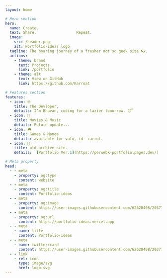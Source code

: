 ```yaml
---
layout: home

# Hero section
hero:
  name: Create.
  text: Share.                  Repeat.
  image:
    src: /header.png
    alt: Portfolio-ideas logo
  tagline: The boaring journey of a fresher not so geek site 👓.
  actions:
    - theme: brand
      text: Projects
      link: /portfolio
    - theme: alt
      text: View on GitHub
      link: https://github.com/Karroat

# Features section
features:
  - icon: 🤓
    title: The Devloper, 
    details: I’m Bhuvan, coding for a lazier tomorrow. 😴
  - icon: 🎫
    title: Movies & Music
    details: Future update...
  - icon: 🎮
    title: Games & Manga
    details: available for valo, id- carrot.
  - icon: 💾
    title: old archive site.
    details:  [Portfolio Ver.1](https://perwebk-portfolio.pages.dev/)

# Meta property
head:
  - - meta
    - property: og:type
      content: website
  - - meta
    - property: og:title
      content: Portfolio-ideas
  - - meta
    - property: og:image
      content: https://user-images.githubusercontent.com/62628408/203779311-949cf214-92a7-4900-b997-55595fd12316.png
  - - meta
    - property: og:url
      content: https://portfolio-ideas.vercel.app
  - - meta
    - name: title
      content: Portfolio-ideas
  - - meta
    - name: twitter:card
      content: https://user-images.githubusercontent.com/62628408/203779311-949cf214-92a7-4900-b997-55595fd12316.png
  - - link
    - rel: icon
      type: image/svg
      href: logo.svg
---
```


